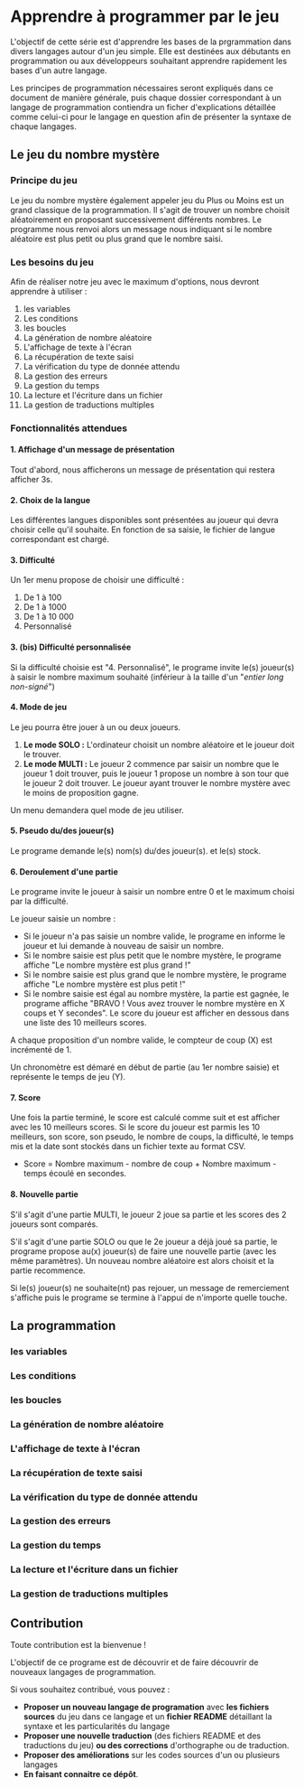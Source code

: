 # Apprendre à programmer par le jeu

L'objectif de cette série est d'apprendre les bases de la prgrammation dans divers langages autour d'un jeu simple.
Elle est destinées aux débutants en programmation ou aux développeurs souhaitant apprendre rapidement les bases d'un autre langage.

Les principes de programmation nécessaires seront expliqués dans ce document de manière générale, puis chaque dossier correspondant à un langage de programmation contiendra un ficher d'explications détaillée comme celui-ci pour le langage en question afin de présenter la syntaxe de chaque langages.


## Le jeu du nombre mystère
### Principe du jeu
Le jeu du nombre mystère également appeler jeu du Plus ou Moins est un grand classique de la programmation.
Il s'agit de trouver un nombre choisit aléatoirement en proposant successivement différents nombres.
Le programme nous renvoi alors un message nous indiquant si le nombre aléatoire est plus petit ou plus grand que le nombre saisi.

### Les besoins du jeu
Afin de réaliser notre jeu avec le maximum d'options, nous devront apprendre à utiliser :

1. les variables
2. Les conditions
3. les boucles
4. La génération de nombre aléatoire
5. L'affichage de texte à l'écran
6. La récupération de texte saisi
7. La vérification du type de donnée attendu
8. La gestion des erreurs
9. La gestion du temps
10. La lecture et l'écriture dans un fichier
11. La gestion de traductions multiples

### Fonctionnalités attendues
#### 1. Affichage d'un message de présentation
Tout d'abord, nous afficherons un message de présentation qui restera afficher 3s.

#### 2. Choix de la langue
Les différentes langues disponibles sont présentées au joueur qui devra choisir celle qu'il souhaite.
En fonction de sa saisie, le fichier de langue correspondant est chargé.

#### 3. Difficulté
Un 1er menu propose de choisir une difficulté :

1. De 1 à 100
2. De 1 à 1000
3. De 1 à 10 000
4. Personnalisé

#### 3. (bis) Difficulté personnalisée
Si la difficulté choisie est "4. Personnalisé", le programe invite le(s) joueur(s) à saisir le nombre maximum souhaité (inférieur à la taille d'un "_entier long non-signé_")

#### 4. Mode de jeu
Le jeu pourra être jouer à un ou deux joueurs.

1. **Le mode SOLO :** L'ordinateur choisit un nombre aléatoire et le joueur doit le trouver.
2. **Le mode MULTI :** Le joueur 2 commence par saisir un nombre que le joueur 1 doit trouver, puis le joueur 1 propose un nombre à son tour que le joueur 2 doit trouver. Le joueur ayant trouver le nombre mystère avec le moins de proposition gagne.

Un menu demandera quel mode de jeu utiliser.

#### 5. Pseudo du/des joueur(s)
Le programe demande le(s) nom(s) du/des joueur(s). et le(s) stock.

#### 6. Deroulement d'une partie
Le programe invite le joueur à saisir un nombre entre 0 et le maximum choisi par la difficulté.

Le joueur saisie un nombre :

* Si le joueur n'a pas saisie un nombre valide, le programe en informe le joueur et lui demande à nouveau de saisir un nombre.
* Si le nombre saisie est plus petit que le nombre mystère, le programe affiche "Le nombre mystère est plus grand !"
* Si le nombre saisie est plus grand que le nombre mystère, le programe affiche "Le nombre mystère est plus petit !"
* Si le nombre saisie est égal au nombre mystère, la partie est gagnée, le programe affiche "BRAVO ! Vous avez trouver le nombre mystère en X coups et Y secondes". Le score du joueur est afficher en dessous dans une liste des 10 meilleurs scores.

A chaque proposition d'un nombre valide, le compteur de coup (X) est incrémenté de 1.

Un chronomètre est démaré en début de partie (au 1er nombre saisie) et représente le temps de jeu (Y).


#### 7. Score
Une fois la partie terminé, le score est calculé comme suit et est afficher avec les 10 meilleurs scores.
Si le score du joueur est parmis les 10 meilleurs, son score, son pseudo, le nombre de coups, la difficulté, le temps mis et la date sont stockés dans un fichier texte au format CSV.

* Score = Nombre maximum - nombre de coup + Nombre maximum - temps écoulé en secondes.

#### 8. Nouvelle partie
S'il s'agit d'une partie MULTI, le joueur 2 joue sa partie et les scores des 2 joueurs sont comparés.

S'il s'agit d'une partie SOLO ou que le 2e joueur a déjà joué sa partie, le programe propose au(x) joueur(s) de faire une nouvelle partie (avec les même paramètres).
Un nouveau nombre aléatoire est alors choisit et la partie recommence.

Si le(s) joueur(s) ne souhaite(nt) pas rejouer, un message de remerciement s'affiche puis le programe se termine à l'appui de n'importe quelle touche.

## La programmation
### les variables

### Les conditions

### les boucles

### La génération de nombre aléatoire

### L'affichage de texte à l'écran

### La récupération de texte saisi

### La vérification du type de donnée attendu

### La gestion des erreurs

### La gestion du temps

### La lecture et l'écriture dans un fichier

### La gestion de traductions multiples

## Contribution
Toute contribution est la bienvenue !

L'objectif de ce programe est de découvrir et de faire découvrir de nouveaux langages de programmation.

Si vous souhaitez contribué, vous pouvez :

* **Proposer un nouveau langage de programation** avec **les fichiers sources** du jeu dans ce langage et un **fichier README** détaillant la syntaxe et les particularités du langage
* **Proposer une nouvelle traduction** (des fichiers README et des traductions du jeu) **ou des corrections** d'orthographe ou de traduction.
* **Proposer des améliorations** sur les codes sources d'un ou plusieurs langages
* **En faisant connaitre ce dépôt**.
